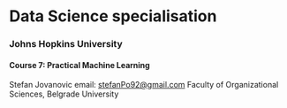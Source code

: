 Data Science specialisation
==========================
### Johns Hopkins University
#### Course 7: Practical Machine Learning

Stefan Jovanovic 
email: stefanPo92@gmail.com
Faculty of Organizational Sciences, Belgrade University 

